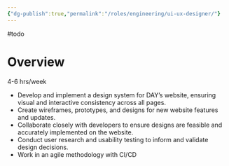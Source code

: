 ```yaml
---
{"dg-publish":true,"permalink":"/roles/engineering/ui-ux-designer/"}
---
```


#todo 

# Overview
4-6 hrs/week
- Develop and implement a design system for DAY’s website, ensuring visual and interactive consistency across all pages.
- Create wireframes, prototypes, and designs for new website features and updates.
- Collaborate closely with developers to ensure designs are feasible and accurately implemented on the website.
- Conduct user research and usability testing to inform and validate design decisions.
- Work in an agile methodology with CI/CD